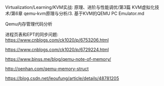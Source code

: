 Virtualization/Learning/KVM实战: 原理、进阶与性能调优/第3篇 KVM虚拟化技术/第6章 qemu-kvm原理与分析/3. 基于KVM的QEMU PC Emulator.md

Qemu内存管理代码分析

进程页表和EPT的同步问题: https://www.cnblogs.com/ck1020/p/6753206.html


https://www.cnblogs.com/ck1020/p/6729224.html

https://www.binss.me/blog/qemu-note-of-memory/

http://oenhan.com/qemu-memory-struct

https://blog.csdn.net/leoufung/article/details/48781205
